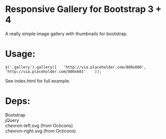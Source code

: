 # Responsive Gallery for Bootstrap 3 + 4

A really simple image gallery with thumbnails for bootstrap.

# Usage:

`$('.gallery').gallery([  
	'http://via.placeholder.com/800x600',  
	'http://via.placeholder.com/800x601'   
]);`  

See index.html for full example. 

# Deps:

Bootstrap  
jQuery  
chevron-left.svg (from Octicons)  
chevron-right.svg (from Octicons)  